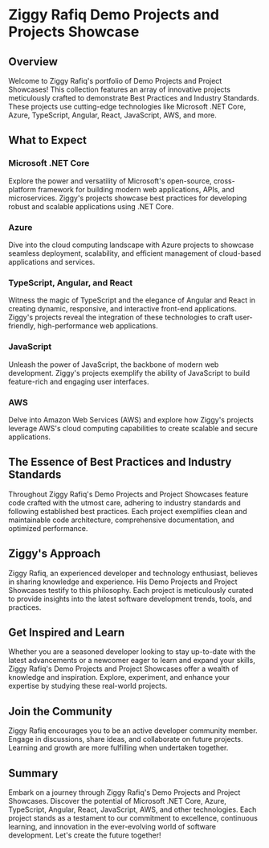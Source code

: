 # Ziggy Rafiq Demo Projects and Projects Showcase

## Overview
Welcome to Ziggy Rafiq's portfolio of Demo Projects and Project Showcases! This collection features an array of innovative projects meticulously crafted to demonstrate Best Practices and Industry Standards. These projects use cutting-edge technologies like Microsoft .NET Core, Azure, TypeScript, Angular, React, JavaScript, AWS, and more.

## What to Expect
### Microsoft .NET Core
Explore the power and versatility of Microsoft's open-source, cross-platform framework for building modern web applications, APIs, and microservices. Ziggy's projects showcase best practices for developing robust and scalable applications using .NET Core.

### Azure
Dive into the cloud computing landscape with Azure projects to showcase seamless deployment, scalability, and efficient management of cloud-based applications and services.

### TypeScript, Angular, and React
Witness the magic of TypeScript and the elegance of Angular and React in creating dynamic, responsive, and interactive front-end applications. Ziggy's projects reveal the integration of these technologies to craft user-friendly, high-performance web applications.

### JavaScript
Unleash the power of JavaScript, the backbone of modern web development. Ziggy's projects exemplify the ability of JavaScript to build feature-rich and engaging user interfaces.

### AWS
Delve into Amazon Web Services (AWS) and explore how Ziggy's projects leverage AWS's cloud computing capabilities to create scalable and secure applications.

## The Essence of Best Practices and Industry Standards
Throughout Ziggy Rafiq's Demo Projects and Project Showcases feature code crafted with the utmost care, adhering to industry standards and following established best practices. Each project exemplifies clean and maintainable code architecture, comprehensive documentation, and optimized performance.

## Ziggy's Approach
Ziggy Rafiq, an experienced developer and technology enthusiast, believes in sharing knowledge and experience. His Demo Projects and Project Showcases testify to this philosophy. Each project is meticulously curated to provide insights into the latest software development trends, tools, and practices.

## Get Inspired and Learn
Whether you are a seasoned developer looking to stay up-to-date with the latest advancements or a newcomer eager to learn and expand your skills, Ziggy Rafiq's Demo Projects and Project Showcases offer a wealth of knowledge and inspiration. Explore, experiment, and enhance your expertise by studying these real-world projects.

## Join the Community
Ziggy Rafiq encourages you to be an active developer community member. Engage in discussions, share ideas, and collaborate on future projects. Learning and growth are more fulfilling when undertaken together.

## Summary
Embark on a journey through Ziggy Rafiq's Demo Projects and Project Showcases. Discover the potential of Microsoft .NET Core, Azure, TypeScript, Angular, React, JavaScript, AWS, and other technologies. Each project stands as a testament to our commitment to excellence, continuous learning, and innovation in the ever-evolving world of software development. Let's create the future together!

